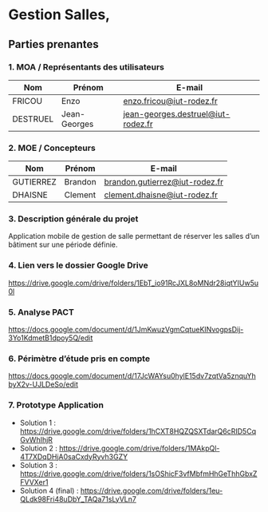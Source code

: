 # Gestion Salles,
## Parties prenantes
### 1. MOA / Représentants des utilisateurs

| Nom | Prénom |	E-mail |
|---|---|---|
 | FRICOU |	Enzo |	enzo.fricou@iut-rodez.fr |
 | DESTRUEL	| Jean-Georges |	jean-georges.destruel@iut-rodez.fr |
### 2. MOE / Concepteurs
 | Nom |	Prénom |	E-mail |
 |---|---|---|
 | GUTIERREZ |	Brandon |	brandon.gutierrez@iut-rodez.fr |
 | DHAISNE |	Clement |	clement.dhaisne@iut-rodez.fr |

### 3. Description générale du projet

Application mobile de gestion de salle permettant de réserver les salles d’un bâtiment sur une période définie.

### 4. Lien vers le dossier Google Drive

https://drive.google.com/drive/folders/1EbT_io91RcJXL8oMNdr28iqtYIUw5u0l

### 5. Analyse PACT

https://docs.google.com/document/d/1JmKwuzVgmCqtueKINvogpsDij-3Yo1KdmetB1dpoy5Q/edit

### 6. Périmètre d’étude pris en compte

https://docs.google.com/document/d/17JcWAYsu0hylE15dv7zqtVa5znquYhbyX2v-UJLDeSo/edit

### 7. Prototype Application

 - Solution 1 : https://drive.google.com/drive/folders/1hCXT8HQZQSXTdarQ6cRID5CqGvWhIhjR
 - Solution 2 : https://drive.google.com/drive/folders/1MAkpQl-4T7XDqDHjA0saCxdyRyvh3GZY
 - Solution 3 : https://drive.google.com/drive/folders/1sOShicF3vfMbfmHhGeThhGbxZFVVXer1
 - Solution 4 (final) : https://drive.google.com/drive/folders/1eu-QLdk98Fri48uDbY_TAQa71sLyVLn7
